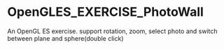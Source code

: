OpenGLES_EXERCISE_PhotoWall
===========================

An OpenGL ES exercise. support rotation, zoom, select photo and switch between plane and sphere(double click)
